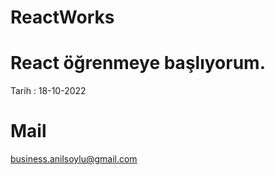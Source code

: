 # ReactWorks

# React öğrenmeye başlıyorum.

Tarih : 18-10-2022

# Mail

business.anilsoylu@gmail.com
